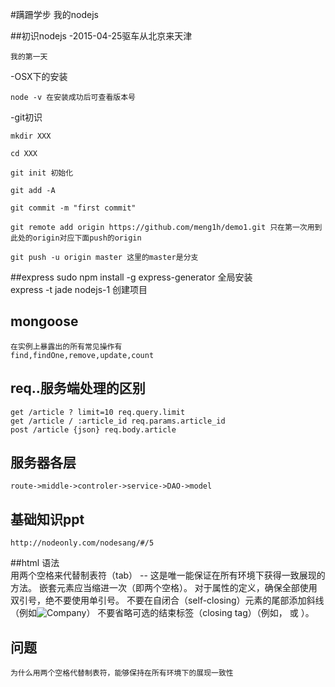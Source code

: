 #蹒跚学步 我的nodejs

##初识nodejs
-2015-04-25驱车从北京来天津   

	我的第一天   

-OSX下的安装    

	node -v 在安装成功后可查看版本号   

-git初识   

	mkdir XXX   

	cd XXX   

	git init 初始化   

	git add -A   

	git commit -m "first commit"   

	git remote add origin https://github.com/meng1h/demo1.git 只在第一次用到此处的origin对应下面push的origin   

	git push -u origin master 这里的master是分支   

##express
	sudo npm install -g express-generator 全局安装    
	express -t jade nodejs-1 创建项目   
	
## mongoose
	在实例上暴露出的所有常见操作有   
	find,findOne,remove,update,count

## req..服务端处理的区别  
	get /article ? limit=10 req.query.limit   
	get /article / :article_id req.params.article_id   
	post /article {json} req.body.article

## 服务器各层
	route->middle->controler->service->DAO->model  

## 基础知识ppt
	http://nodeonly.com/nodesang/#/5

##html 语法   
	用两个空格来代替制表符（tab） -- 这是唯一能保证在所有环境下获得一致展现的方法。
	嵌套元素应当缩进一次（即两个空格）。
	对于属性的定义，确保全部使用双引号，绝不要使用单引号。
	不要在自闭合（self-closing）元素的尾部添加斜线 （例如<img src="images/company-logo.png" alt="Company">）
	不要省略可选的结束标签（closing tag）（例如，</li> 或 </body>）。

## 问题
	为什么用两个空格代替制表符，能够保持在所有环境下的展现一致性

	